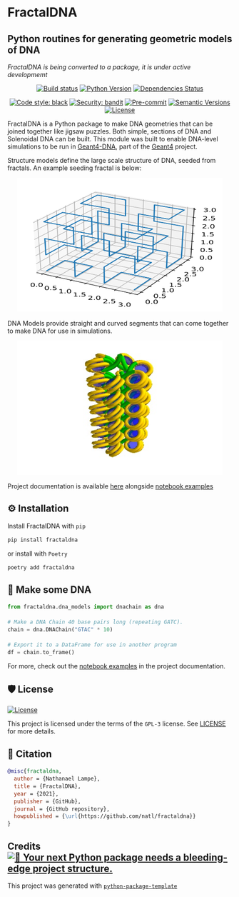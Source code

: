 FractalDNA
===
Python routines for generating geometric models of DNA
---

*FractalDNA is being converted to a package, it is under active developmemt*

<div align="center">

[![Build status](https://github.com/natl/fractaldna/workflows/build/badge.svg?branch=master&event=push)](https://github.com/fractaldna/fractaldna/actions?query=workflow%3Abuild)
[![Python Version](https://img.shields.io/pypi/pyversions/fractaldna.svg)](https://pypi.org/project/fractaldna/)
[![Dependencies Status](https://img.shields.io/badge/dependencies-up%20to%20date-brightgreen.svg)](https://github.com/fractaldna/fractaldna/pulls?utf8=%E2%9C%93&q=is%3Apr%20author%3Aapp%2Fdependabot)

[![Code style: black](https://img.shields.io/badge/code%20style-black-000000.svg)](https://github.com/psf/black)
[![Security: bandit](https://img.shields.io/badge/security-bandit-green.svg)](https://github.com/PyCQA/bandit)
[![Pre-commit](https://img.shields.io/badge/pre--commit-enabled-brightgreen?logo=pre-commit&logoColor=white)](https://github.com/fractaldna/fractaldna/blob/master/.pre-commit-config.yaml)
[![Semantic Versions](https://img.shields.io/badge/%20%20%F0%9F%93%A6%F0%9F%9A%80-semantic--versions-e10079.svg)](https://github.com/fractaldna/fractaldna/releases)
[![License](https://img.shields.io/github/license/natl/fractaldna)](https://github.com/fractaldna/fractaldna/blob/master/LICENSE)

</div>

FractalDNA is a Python package to make DNA geometries that can be joined together like
jigsaw puzzles. Both simple, sections of DNA and Solenoidal DNA can be built. This
module was built to enable DNA-level simulations to be run in [Geant4-DNA](http://geant4-dna.in2p3.fr/), part of the
[Geant4](geant4.cern.ch/) project.

Structure models define the large scale structure of DNA,
seeded from fractals. An example seeding fractal is below:

<p align="center">
  <img width="460" height="300" src="https://github.com/natl/fractaldna/blob/master/docs/source/images/fractal-path.svg" alt="A 3-D iterated Hilbert Curve">
</p>

DNA Models provide straight and curved segments that can come together to
make DNA for use in simulations.

<p align="center">
  <img width="460" height="300" src="https://github.com/natl/fractaldna/blob/master/docs/source/images/single_solenoid_line_plot.jpg" alt="A straight solenoidal DNA segment">
</p>

Project documentation is available [here](http://natl.github.io/fractaldna/) alongside [notebook examples](http://natl.github.io/fractaldna/examples.html)

## ⚙️ Installation

Install FractalDNA with `pip`

```bash
pip install fractaldna
```

or install with `Poetry`

```bash
poetry add fractaldna
```

## 🧬 Make some DNA

```py
from fractaldna.dna_models import dnachain as dna

# Make a DNA Chain 40 base pairs long (repeating GATC).
chain = dna.DNAChain("GTAC" * 10)

# Export it to a DataFrame for use in another program
df = chain.to_frame()
```

For more, check out the [notebook examples](http://natl.github.io/fractaldna/examples.html) in the project documentation.

## 🛡 License

[![License](https://img.shields.io/github/license/natl/fractaldna)](https://github.com/natl/fractaldna/blob/master/LICENSE)

This project is licensed under the terms of the `GPL-3` license. See [LICENSE](https://github.com/natl/fractaldna/blob/master/LICENSE) for more details.

## 📃 Citation

```bibtex
@misc{fractaldna,
  author = {Nathanael Lampe},
  title = {FractalDNA},
  year = {2021},
  publisher = {GitHub},
  journal = {GitHub repository},
  howpublished = {\url{https://github.com/natl/fractaldna}}
}
```

## Credits [![🚀 Your next Python package needs a bleeding-edge project structure.](https://img.shields.io/badge/python--package--template-%F0%9F%9A%80-brightgreen)](https://github.com/TezRomacH/python-package-template)

This project was generated with [`python-package-template`](https://github.com/TezRomacH/python-package-template)
